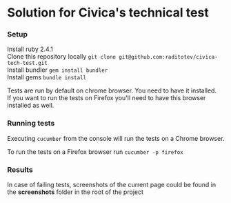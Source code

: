 # Solution for Civica's technical test

### Setup

Install ruby 2.4.1  
Clone this repository locally `git clone git@github.com:raditotev/civica-tech-test.git`  
Install bundler `gem install bundler`  
Install gems `bundle install`

Tests are run by default on chrome browser. You need to have it installed.  
If you want to run the tests on Firefox you'll need to have this browser installed as well.

### Running tests

Executing `cucumber` from the console will run the tests on a Chrome browser.

To run the tests on a Firefox browser run `cucumber -p firefox`

### Results

In case of failing tests, screenshots of the current page could be found in the **screenshots** folder in the root of the project 
